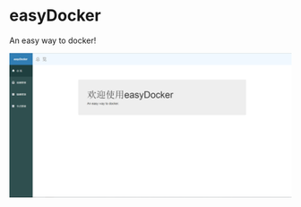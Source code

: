 # easyDocker
An easy way to docker!

![image](https://raw.githubusercontent.com/leewill1120/easydocker/master/frontend/easyDocker.PNG)
